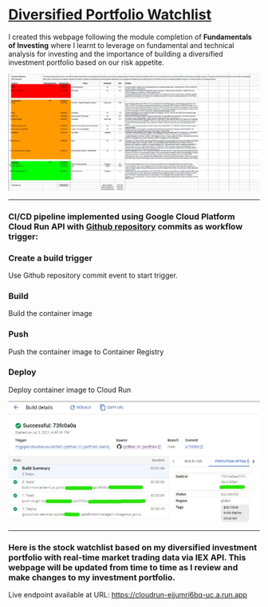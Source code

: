# [Diversified Portfolio Watchlist](https://github.com/cynthiac101/portfolio/blob/main/README.md)
I created this webpage following the module completion of **Fundamentals of Investing** where I learnt to leverage on fundamental and technical analysis for investing and the importance of building a diversified investment portfolio based on our risk appetite.

![Diversified Portfolio](image_portfolio.jpg)

---
### CI/CD pipeline implemented using Google Cloud Platform Cloud Run API with [Github repository](https://github.com/cynthiac101/portfolio/) commits as workflow trigger:

  ### Create a build trigger
  Use Github repository commit event to start trigger.
  ### Build
  Build the container image
  ### Push
  Push the container image to Container Registry
  ### Deploy
  Deploy container image to Cloud Run

![Google Cloud Run Workflow](image_GCP.jpg)

---
### Here is the stock watchlist based on my diversified investment portfolio with real-time market trading data via IEX API. This webpage will be updated from time to time as I review and make changes to my investment portfolio.   

Live endpoint available at URL: https://cloudrun-ejjumri6bq-uc.a.run.app
